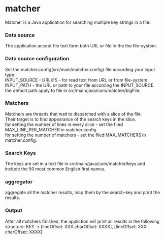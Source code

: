 # matcher

Matcher is a Java application for searching multiple key strings in a file.

### Data source
The application accept file text form both URL or file in the the file-system.

### Data source configuration
Set the matcher.config(src/main/matcher.config) file according your input type.<br />
INPUT_SOURCE - URL/FS - for read text from URL or from file-system.<br />
INPUT_PATH - the URL or path to your file according the INPUT_SOURCE. <br />
the default path apply to file in src/main/java/com/matcher/bigFile.<br />

### Matchers
Matchers are threads that wait to dispatched with a slice of the file.<br />
Their target is to find appearance of the search keys in the slice.<br />
for setting the number of lines in every slice  - set the filed MAX_LINE_PER_MATCHER in matcher.config.<br />
for setting the number of matchers - set the filed MAX_MATCHERS in matcher.config.<br />

### Search Keys
The keys are set in a text file in src/main/java/com/matcher/keys and include the 50 most common English first names.

### aggregator
aggregate all the matcher results, map them by the search-key and print the results.

### Output
After all matchers finished, the appliction will print all results in the following structure: 
KEY -> [lineOffset: XXX charOffset: XXXX], [lineOffset: XXX charOffset: XXXX]


